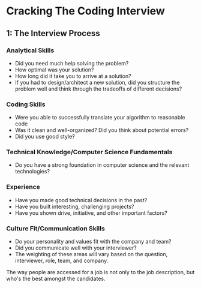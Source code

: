 # Cracking The Coding Interview

## 1: The Interview Process

### Analytical Skills

- Did you need much help solving the problem?
- How optimal was your solution?
- How long did it take you to arrive at a solution?
- If you had to design/architect a new solution, did you structure the problem well and think through the tradeoffs of different decisions?

### Coding Skills

- Were you able to successfully translate your algorithm to reasonable code
- Was it clean and well-organized? Did you think about potential errors?
- Did you use good style?

### Technical Knowledge/Computer Science Fundamentals

- Do you have a strong foundation in computer science and the relevant technologies?

### Experience

- Have you made good technical decisions in the past?
- Have you built interesting, challenging projects?
- Have you shown drive, initiative, and other important factors?

### Culture Fit/Communication Skills

- Do your personality and values fit with the company and team?
- Did you communicate well with your interviewer?
- The weighting of these areas will vary based on the question, interviewer, role, team, and company.

The way people are accessed for a job is not only to the job description, but who's the best amongst the candidates.
